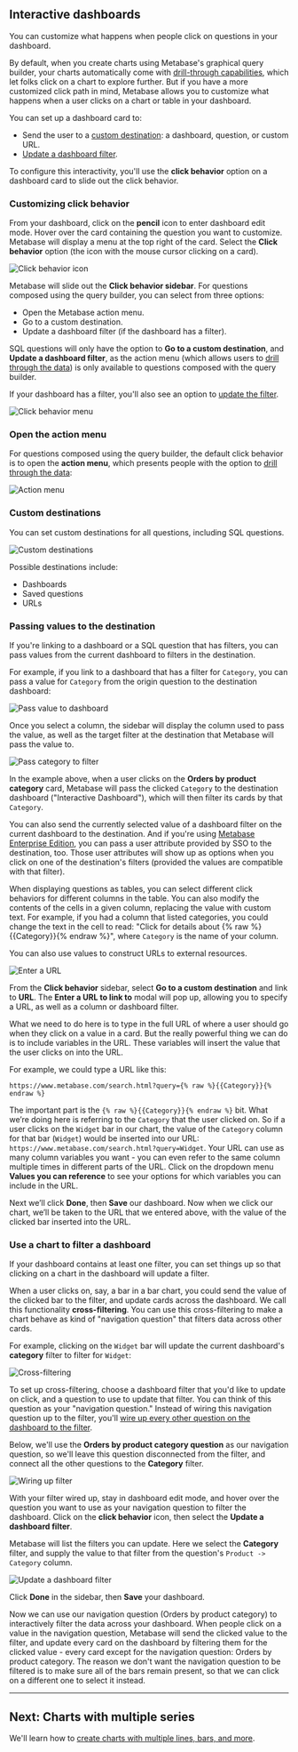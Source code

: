 ## Interactive dashboards

You can customize what happens when people click on questions in your dashboard.

By default, when you create charts using Metabase's graphical query builder, your charts automatically come with [drill-through capabilities](https://www.metabase.com/blog/drilling-through-data/index.html), which let folks click on a chart to explore further. But if you have a more customized click path in mind, Metabase allows you to customize what happens when a user clicks on a chart or table in your dashboard.

You can set up a dashboard card to:

- Send the user to a [custom destination](#custom-destinations): a dashboard, question, or custom URL.
- [Update a dashboard filter](#use-a-chart-to-filter-a-dashboard).

To configure this interactivity, you'll use the **click behavior** option on a dashboard card to slide out the click behavior.

### Customizing click behavior

From your dashboard, click on the **pencil** icon to enter dashboard edit mode. Hover over the card containing the question you want to customize. Metabase will display a menu at the top right of the card. Select the **Click behavior** option (the icon with the mouse cursor clicking on a card).

![Click behavior icon](images/interactive-dashboards/click-behavior-icon.png)

Metabase will slide out the **Click behavior sidebar**. For questions composed using the query builder, you can select from three options:

- Open the Metabase action menu.
- Go to a custom destination.
- Update a dashboard filter (if the dashboard has a filter).

SQL questions will only have the option to **Go to a custom destination**, and **Update a dashboard filter**, as the action menu (which allows users to [drill through the data](https://www.metabase.com/blog/drilling-through-data/index.html)) is only available to questions composed with the query builder.

If your dashboard has a filter, you'll also see an option to [update the filter](#use-a-chart-to-filter-a-dashboard).

![Click behavior menu](images/interactive-dashboards/click-behavior-menu.png)

### Open the action menu

For questions composed using the query builder, the default click behavior is to open the **action menu**, which presents people with the option to [drill through the data](https://www.metabase.com/blog/drilling-through-data/index.html):

![Action menu](images/interactive-dashboards/action-menu.png)

### Custom destinations

You can set custom destinations for all questions, including SQL questions.

![Custom destinations](images/interactive-dashboards/custom-destination.png)

Possible destinations include:

- Dashboards
- Saved questions
- URLs

### Passing values to the destination

If you're linking to a dashboard or a SQL question that has filters, you can pass values from the current dashboard to filters in the destination. 

For example, if you link to a dashboard that has a filter for `Category`, you can pass a value for `Category` from the origin question to the destination dashboard:

![Pass value to dashboard](images/interactive-dashboards/pass-value.png)

Once you select a column, the sidebar will display the column used to pass the value, as well as the target filter at the destination that Metabase will pass the value to.

![Pass category to filter](images/interactive-dashboards/pass-category-to-filter.png)

In the example above, when a user clicks on the **Orders by product category** card, Metabase will pass the clicked `Category` to the destination dashboard ("Interactive Dashboard"), which will then filter its cards by that `Category`.

You can also send the currently selected value of a dashboard filter on the current dashboard to the destination. And if you're using [Metabase Enterprise Edition](https://www.metabase.com/enterprise/scale/index.html), you can pass a user attribute provided by SSO to the destination, too. Those user attributes will show up as options when you click on one of the destination's filters (provided the values are compatible with that filter).

When displaying questions as tables, you can select different click behaviors for different columns in the table. You can also modify the contents of the cells in a given column, replacing the value with custom text. For example, if you had a column that listed categories, you could change the text in the cell to read: "Click for details about {% raw %}{{Category}}{% endraw %}", where `Category` is the name of your column.

You can also use values to construct URLs to external resources.

![Enter a URL](images/interactive-dashboards/enter-a-url.png)

From the **Click behavior** sidebar, select **Go to a custom destination** and link to **URL**. The **Enter a URL to link to** modal will pop up, allowing you to specify a URL, as well as a column or dashboard filter.

What we need to do here is to type in the full URL of where a user should go when they click on a value in a card. But the really powerful thing we can do is to include variables in the URL. These variables will insert the value that the user clicks on into the URL. 

For example, we could type a URL like this:

 ```
 https://www.metabase.com/search.html?query={% raw %}{{Category}}{% endraw %}
 ```
 
 The important part is the `{% raw %}{{Category}}{% endraw %}` bit. What we’re doing here is referring to the `Category` that the user clicked on. So if a user clicks on the `Widget` bar in our chart, the value of the `Category` column for that bar (`Widget`) would be inserted into our URL: `https://www.metabase.com/search.html?query=Widget`. Your URL can use as many column variables you want - you can even refer to the same column multiple times in different parts of the URL. Click on the dropdown menu **Values you can reference** to see your options for which variables you can include in the URL.

Next we’ll click **Done**, then **Save** our dashboard. Now when we click our chart, we’ll be taken to the URL that we entered above, with the value of the clicked bar inserted into the URL.

### Use a chart to filter a dashboard

If your dashboard contains at least one filter, you can set things up so that clicking on a chart in the dashboard will update a filter.

When a user clicks on, say, a bar in a bar chart, you could send the value of the clicked bar to the filter, and update cards across the dashboard. We call this functionality **cross-filtering**. You can use this cross-filtering to make a chart behave as kind of "navigation question" that filters data across other cards.

For example, clicking on the `Widget` bar will update the current dashboard's **category** filter to filter for `Widget`:

![Cross-filtering](images/interactive-dashboards/cross-filter.png)

To set up cross-filtering, choose a dashboard filter that you'd like to update on click, and a question to use to update that filter. You can think of this question as your "navigation question." Instead of wiring this navigation question up to the filter, you'll [wire up every other question on the dashboard to the filter](08-dashboard-filters.md). 

Below, we'll use the **Orders by product category question** as our navigation question, so we'll leave this question disconnected from the filter, and connect all the other questions to the **Category** filter.

![Wiring up filter](images/interactive-dashboards/wiring-up-filter.png)

With your filter wired up, stay in dashboard edit mode, and hover over the question you want to use as your navigation question to filter the dashboard. Click on the **click behavior** icon, then select the **Update a dashboard filter**.

Metabase will list the filters you can update. Here we select the **Category** filter, and supply the value to that filter from the question's `Product -> Category` column.

![Update a dashboard filter](images/interactive-dashboards/update-a-dashboard-filter.png)

Click **Done** in the sidebar, then **Save** your dashboard. 

Now we can use our navigation question (Orders by product category) to interactively filter the data across your dashboard. When people click on a value in the navigation question, Metabase will send the clicked value to the filter, and update every card on the dashboard by filtering them for the clicked value - every card except for the navigation question: Orders by product category. The reason we don't want the navigation question to be filtered is to make sure all of the bars remain present, so that we can click on a different one to select it instead.

---

## Next: Charts with multiple series

We'll learn how to [create charts with multiple lines, bars, and more](09-multi-series-charting.md).
